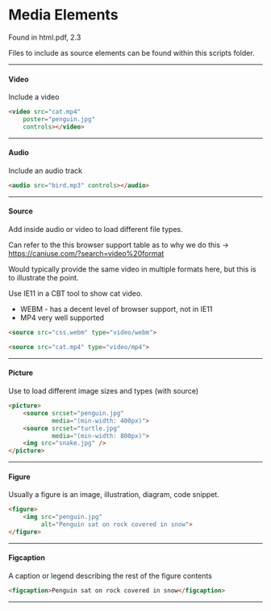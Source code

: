 # Media Elements

Found in html.pdf, 2.3

Files to include as source elements can be found within this scripts folder.

---

#### Video

Include a video


```html
<video src="cat.mp4"
    poster="penguin.jpg"
    controls></video>
```



---

#### Audio

Include an audio track


```html
<audio src="bird.mp3" controls></audio>
```


---

#### Source

Add inside audio or video to load different file types.

Can refer to the this browser support table as to why we do this -> https://caniuse.com/?search=video%20format

Would typically provide the same video in multiple formats here, but this is to illustrate the point.

Use IE11 in a CBT tool to show cat video.

- WEBM - has a decent level of browser support, not in IE11
- MP4 very well supported


```html
<source src="css.webm" type="video/webm">

<source src="cat.mp4" type="video/mp4">
```


---

#### Picture

Use to load different image sizes and types (with source)


```html
<picture>
    <source srcset="penguin.jpg"
            media="(min-width: 400px)">
    <source srcset="turtle.jpg"
            media="(min-width: 800px)">
    <img src="snake.jpg" />
</picture>
```


---

#### Figure

Usually a figure is an image, illustration, diagram, code snippet.


```html
<figure>
    <img src="penguin.jpg"
         alt="Penguin sat on rock covered in snow">
</figure>
```


---

#### Figcaption

A caption or legend describing the rest of the figure contents


```html
<figcaption>Penguin sat on rock covered in snow</figcaption>
```

---
